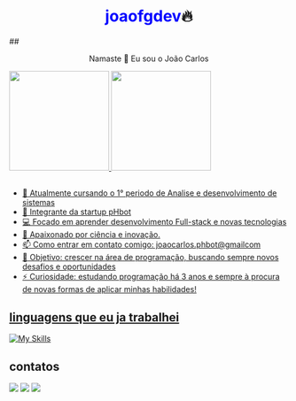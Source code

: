 <h1 align="center">
<span style="color: blue;"><b>joaofgdev</b></span>🔥
</h1>
##
<p align="center">
Namaste 🙏 Eu sou o João Carlos
</p>

<div>
<a href="https://github.com/seu-usuário-aqui">
<img loading="lazy" height="180em" src="https://github-readme-stats.vercel.app/api/top-langs/?username=joaofgdev&layout=compact&langs_count=7&theme=dracula"/>
<img loading="lazy" height="180em" src="https://github-readme-stats.vercel.app/api?username=joaofgdev&show_icons=true&theme=dracula&include_all_commits=true&count_private=true"/>
</div>

##

- 🔭 Atualmente cursando o 1° periodo de Analise e desenvolvimento de sistemas
- 🤖 Integrante da startup pHbot 
- 💻 Focado em aprender desenvolvimento Full-stack e novas tecnologias
- 🚀 Apaixonado por ciência e inovação.
- 📫 Como entrar em contato comigo: joaocarlos.phbot@gmailcom
- 🎯 Objetivo: crescer na área de programação, buscando sempre novos desafios e oportunidades
- ⚡ Curiosidade: estudando programação há 3 anos e sempre à procura de novas formas de aplicar minhas habilidades!

## linguagens que eu ja trabalhei 
[![My Skills](https://skillicons.dev/icons?i=git,html,css,js,ts,react,nextjs,py,cpp,c,java,nodejs,figma)](https://skillicons.dev)

## contatos
<div>
<a href="https://instagram.com/jotafagundezz" target="_blank"><img loading="lazy" src="https://img.shields.io/badge/-Instagram-%23E4405F?style=for-the-badge&logo=instagram&logoColor=white" target="_blank"></a>
<a href = "mailto:joaocarlos.pHbot@gmail.com"><img loading="lazy" src="https://img.shields.io/badge/Gmail-D14836?style=for-the-badge&logo=gmail&logoColor=white" target="_blank"></a>
<a href="https://www.linkedin.com/in/joão-carlos-fagundez-035b50363" target="_blank"><img loading="lazy" src="https://img.shields.io/badge/-LinkedIn-%230077B5?style=for-the-badge&logo=linkedin&logoColor=white" target="_blank"></a>   
</div>










<!---
Joaocepb/Joaocepb is a ✨ special ✨ repository because its `README.md` (this file) appears on your GitHub profile.
You can click the Preview link to take a look at your changes.
--->
